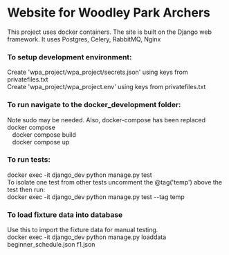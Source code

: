 # Website for Woodley Park Archers
This project uses docker containers. The site is built on the Django web framework. 
It uses Postgres, Celery, RabbitMQ, Nginx

### To setup development environment:
Create 'wpa_project/wpa_project/secrets.json' using keys from privatefiles.txt\
Create 'wpa_project/wpa_project.env' using keys from privatefiles.txt

### To run navigate to the docker_development folder: 
Note sudo may be needed. Also, docker-compose has been replaced docker compose\
&nbsp;&nbsp; docker compose build \
&nbsp;&nbsp; docker compose up

### To run tests:
docker exec -it django_dev python manage.py test \
To isolate one test from other tests uncomment the @tag('temp') above the test then run: \
docker exec -it django_dev python manage.py test --tag temp

### To load fixture data into database
Use this to import the fixture data for manual testing.\
docker exec -it django_dev python manage.py loaddata beginner_schedule.json f1.json